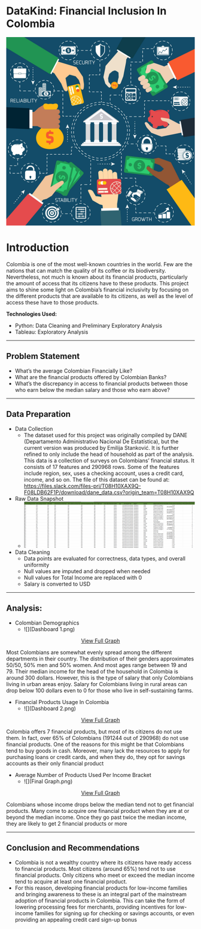 # DataKind: Financial Inclusion In Colombia 

![](financial-inclusion-min-scaled.jpg)

# Introduction

Colombia is one of the most well-known countries in the world. Few are the nations that can match the quality of its coffee or its biodiversity. Nevertheless, not much is known about its financial products, particularly the amount of access that its citizens have to these products. This project aims to shine some light on Colombia’s financial inclusivity by focusing on the different products that are available to its citizens, as well as the level of access these have to those products. 

 
**Technologies Used:**
- Python: Data Cleaning and Preliminary Exploratory Analysis
- Tableau: Exploratory Analysis  

----
## Problem Statement
- What’s the average Colombian Financially Like?
- What are the financial products offered by Colombian Banks?
- What’s the discrepancy in access to financial products between those who earn below the median salary and those who earn above?
 
 ---- 
## Data Preparation
- Data Collection
    - The dataset used for this project was originally compiled by DANE (Departamento Administrativo Nacional De Estatística), but the current version was produced by Emilija Stanković. It is further refined to only include the head of household as part of the analysis. This data is a collection of surveys on Colombians’ financial status. It consists of 17 features and 290968 rows. Some of the features include region, sex, uses a checking account, uses a credit card, income, and so on. The file of this dataset can be found at: https://files.slack.com/files-pri/T08H10XAX9Q-F08LDB62F1P/download/dane_data.csv?origin_team=T08H10XAX9Q
- Raw Data Snapshot
    -  ![](image.png)
- Data Cleaning
    - Data points are evaluated for correctness, data types, and overall uniformity
    - Null values are imputed and dropped when needed
    - Null values for Total Income are replaced with 0
    - Salary is converted to USD

----
## Analysis:
- Colombian Demographics
    -  ![](Dashboard 1.png)
<p align="center">
 <a href="https://public.tableau.com/views/DataKind/ColombianDemographics?:language=en-US&:sid=&:redirect=auth&:display_count=n&:origin=viz_share_link" target="_blank">View Full Graph</a>
</p>
Most Colombians are somewhat evenly spread among the different departments in their country. The distribution of their genders approximates 50/50, 50% men and 50% women. And most ages range between 19 and 79. Their median income for the head of the household in Colombia is around 300 dollars. However, this is the type of salary that only Colombians living in urban areas enjoy. Salary for Colombians living in rural areas can drop below 100 dollars even to 0 for those who live in self-sustaining farms.



- Financial Products Usage In Colombia
   -  ![](Dashboard 2.png)
<p align="center">
 <a href="https://public.tableau.com/views/DataKind/FinancialProductsUsageDashboard?:language=en-US&:sid=&:redirect=auth&:display_count=n&:origin=viz_share_link" target="_blank">View Full Graph</a>
</p>

Colombia offers 7 financial products, but most of its citizens do not use them. In fact, over 65% of Colombians (191244 out of 290968) do not use financial products. One of the reasons for this might be that Colombians tend to buy goods in cash. Moreover, many lack the resources to apply for purchasing loans or credit cards, and when they do, they opt for savings accounts as their only financial product
 
- Average Number of Products Used Per Income Bracket
  - ![](Final Graph.png)
<p align="center">
 <a href="https://public.tableau.com/views/DataKind/Avg_NumberOfProductsUsePerIncomeBracket?:language=en-US&:sid=&:redirect=auth&:display_count=n&:origin=viz_share_link" target="_blank">View Full Graph</a>
</p>
Colombians whose income drops below the median tend not to get financial products. Many come to acquire one financial product when they are at or beyond the median income. Once they go past twice the median income, they are likely to get 2 financial products or more

----    
## Conclusion and Recommendations 
- Colombia is not a wealthy country where its citizens have ready access to financial products. Most citizens (around 65%) tend not to use financial products. Only citizens who meet or exceed the median income tend to acquire at least one financial product.
- For this reason, developing financial products for low-income families and bringing awareness to these is an integral part of the mainstream adoption of financial products in Colombia. This can take the form of lowering processing fees for merchants, providing incentives for low-income families for signing up for checking or savings accounts, or even providing an appealing credit card sign-up bonus






